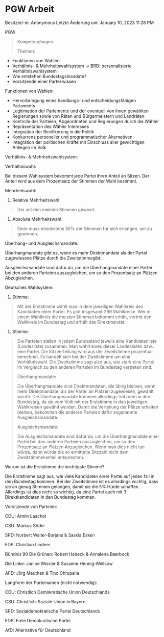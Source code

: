 # PGW Arbeit

Besitzer/-in: Anonymous
Letzte Änderung um: January 10, 2023 11:28 PM

PGW

> Kompetenzbogen
> 
> 
> Themen:
> 
- Funktionen von Wahlen
- Verhältnis- & Mehrheitswahlsystem → BRD: personalisierte Verhältniswahlsystem
- Wie entstehen Bundestagsmandate?
- Vorsitzende einer Partei wissen

Funktionen von Wahlen:

- Hervorbringung eines handlungs- und entscheidungsfähigen Parlaments
- Legitimation der Parlamente und der eventuell von ihnen gewählten Regierungen sowie von Räten und Bürgermeistern und Landräten
- Kontrolle der Parteien, Abgeordneten und Regierungen durch die Wähler
- Repräsentation des Wähler Interesses
- Integration der Bevölkerung in die Politik
- Konkurrenz personeller und programmatischer Alternativen
- Integration der politischen Kräfte mit Einschluss aller gewichtigen Anliegen im Volk

Verhältnis- & Mehrheitswahlsystem:

Verhältniswahl:

Bei diesem Wahlsystem bekommt jede Partei ihren Anteil an Sitzen. Der Anteil wird aus dem Prozentsatz der Stimmen der Wahl bestimmt.

Mehrheitswahl:

1. Relative Mehrheitswahl:

> Der mit den meisten Stimmen gewinnt.
> 
1. Absolute Mehrheitswahl:

> Einer muss mindestens 50% der Stimmen für sich erlangen, um zu gewinnen.
> 

Überhang- und Ausgleichsmandate:

Überhangmandate gibt es, wenn es mehr Direktmandate als der Partei zugewiesene Plätze durch die Zweitstimmegibt.

Ausgleichsmandate sind dafür da, um die Überhangmandate einer Partei bei den anderen Parteien auszugleichen, um so den Prozentsatz an Plätzen Abzugleichen.

Deutsches Wahlsystem:

1. Stimme:

> Mit der Erststimme wählt man in dem jeweiligen Wahlkreis den Kandidaten einer Partei. Es gibt insgesamt 299 Wahlkreise. Wer in einem Wahlkreis die meisten Stimmen bekommt erhält, vertritt den Wahlkreis im Bundestag und erhält das Direktmandat.
> 
1. Stimme:

> Die Parteien stellen in jedem Bundesland jeweils eine Kandidatenliste (Landesliste) zusammen. Man wählt eines dieser Landeslisten bzw. eine Partei. Die Sitzverteilung wird aus der Zweitstimme prozentual berechnet. Es handelt sich bei der Zweitstimme um eine Verhältniswahl. Die Zweitstimme sagt also aus, wie stark eine Partei im Vergleich zu den anderen Parteien im Bundestag vertreten sind.
> 
> 
> Überhangmandate:
> 
> Die Überhangmandate sind Direktmandaten, die übrig bleiben, wenn mehr Direktmandate, als der Partei an Plätzen zugewiesen, gewählt wurde. Die Überhangmandate kommen allerdings trotzdem in den Bundestag, da sie vom Volk mit der Erststimme in den jeweiligen Wahlkreisen gewählt wurden. Damit die Verteilung der Plätze erhalten bleiben, bekommen die anderen Parteien dafür sogenannte Ausgleichsmandate.
> 
> Ausgleichsmandate:
> 
> Die Ausgleichsmandate sind dafür da, um die Überhangmandate einer Partei bei den anderen Parteien auszugleichen, um so den Prozentsatz an Plätzen Anzugleichen. Wenn man dies nicht tun würde, dann würde die so ermittelte Sitzzahl nicht dem Zweitstimmenanteil entsprechen.
> 

Warum ist die Erststimme die wichtigste Stimme?

Die Erststimme sagt aus, wie viele Kandidaten einer Partei auf jeden fall in den Bundestag kommen. Bei der Zweitstimme ist es allerdings wichtig, dass sie an genug Stimmen gelangen, damit sie die 5% Hürde schaffen. Allerdings ist dies nicht so wichtig, da eine Partei auch mit 3 Direktkandidaten in den Bundestag kommen.

Vorsitzende von Parteien:

CDU: Armin Laschet

CSU: Markus Söder

SPD: Norbert Walter-Borjans & Saskia Esken

FDP: Christian Lindner

Bündnis 90 Die Grünen: Robert Habeck & Annalena Baerbock

Die Linke: Janine Wissler & Susanne Hennig-Wellsow

AFD: Jörg Meuthen & Tino Chrupalla

Langform der Parteinamen (nicht notwendig):

CDU: Christlich Demokratische Union Deutschlands

CSU: Christlich-Soziale Union in Bayern

SPD: Sozialdemokratische Partei Deutschlands

FDP: Freie Demokratische Partei

AfD: Alternative für Deutschland